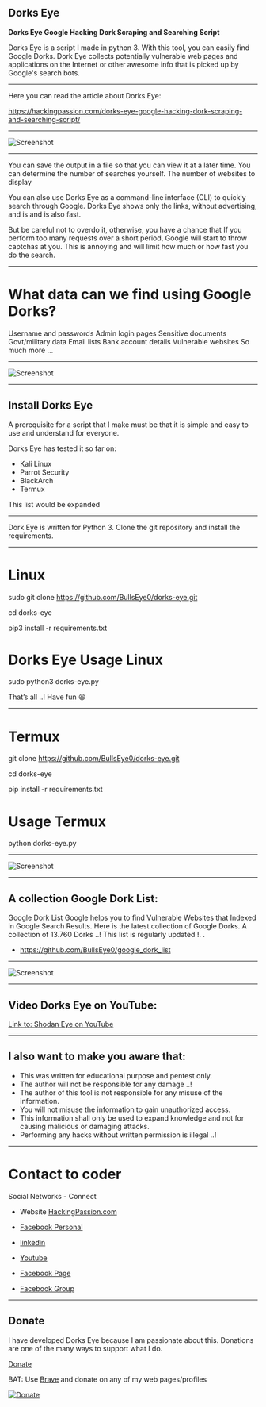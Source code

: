 ## Dorks Eye
**Dorks Eye Google Hacking Dork Scraping and Searching Script**

Dorks Eye is a script I made in python 3. With this tool, you can easily find Google Dorks. Dork Eye collects potentially vulnerable web pages and applications on the Internet or other awesome info that is picked up by Google's search bots. 

****

Here you can read the article about Dorks Eye:

https://hackingpassion.com/dorks-eye-google-hacking-dork-scraping-and-searching-script/
****

![Screenshot](Img/dork-eye-banner.png)
***

You can save the output in a file so that you can view it at a later time. You can determine the number of searches yourself. The number of websites to display

You can also use Dorks Eye as a command-line interface (CLI) to quickly search through Google. Dorks Eye shows only the links, without advertising, and is and is also fast.

But be careful not to overdo it, otherwise, you have a chance that If you perform too many requests over a short period, Google will start to throw captchas at you. This is annoying and will limit how much or how fast you do the search.
****


# What data can we find using Google Dorks?

Username and passwords
Admin login pages
Sensitive documents
Govt/military data
Email lists
Bank account details
Vulnerable websites
So much more …
****

![Screenshot](Img/dorks-eye.png)
****

## Install Dorks Eye
A prerequisite for a script that I make must be that it is simple and easy to use and understand for everyone.

Dorks Eye has tested it so far on:
* Kali Linux
* Parrot Security
* BlackArch
* Termux

This list would be expanded
****

Dork Eye is written for Python 3. Clone the git repository and install the requirements.
****

# Linux
sudo git clone https://github.com/BullsEye0/dorks-eye.git

cd dorks-eye

pip3 install -r requirements.txt

# Dorks Eye Usage Linux

sudo python3 dorks-eye.py

That’s all ..!
Have fun 😃
****

# Termux

git clone https://github.com/BullsEye0/dorks-eye.git

cd dorks-eye

pip install -r requirements.txt

# Usage Termux

python dorks-eye.py

****

![Screenshot](Img/vb2.png)
****

## A collection Google Dork List:
Google Dork List
Google helps you to find Vulnerable Websites that Indexed in Google Search Results. Here is the latest collection of Google Dorks. A collection of 13.760 Dorks ..! This list is regularly updated !.
.
* https://github.com/BullsEye0/google_dork_list
****

![Screenshot](Img/banner_dork-list.png)
****

## Video Dorks Eye on YouTube:
[Link to: Shodan Eye on YouTube](https://youtu.be/fOqmlOLiMsQ "Shodan Eye on YouTube")
****

## I also want to make you aware that:
* This was written for educational purpose and pentest only.
* The author will not be responsible for any damage ..!
* The author of this tool is not responsible for any misuse of the information.
* You will not misuse the information to gain unauthorized access.
* This information shall only be used to expand knowledge and not for
causing malicious or damaging attacks.
* Performing any hacks without written permission is illegal ..!
****

# Contact to coder
Social Networks - Connect

* Website [HackingPassion.com](https://hackingpassion.com)

* [Facebook Personal](https://www.facebook.com/jolandadekoff)

* [linkedin](https://www.linkedin.com/in/jolandadekoff/)

* [Youtube](https://youtu.be/XCtWM-4ov2U)

* [Facebook Page](https://www.facebook.com/ethical.hack.group)

* [Facebook Group](https://www.facebook.com/groups/ethical.hack.group/)



***

## Donate


I have developed Dorks Eye because I am passionate about this. 
Donations are one of the many ways to support what I do.

[Donate](https://bullseye0.com/donate)

BAT: Use [Brave](https://brave.com/bul891) and donate on any of my web pages/profiles

[![Donate](https://img.shields.io/badge/Donate-PayPal-green.svg)](https://www.paypal.com/cgi-bin/webscr?cmd=_s-xclick&hosted_button_id=R96YN2PUS8V8W)
